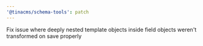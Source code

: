 ```yaml
---
'@tinacms/schema-tools': patch
---
```


Fix issue where deeply nested template objects inside field objects weren't transformed on save properly
